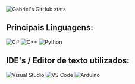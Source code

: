 ![Gabriel's GitHub stats](https://github-readme-stats.vercel.app/api?username=gmrques&show_icons=true&theme=great-gatsby)

<h2>Principais Linguagens:</h2>

![C#](https://img.shields.io/badge/c%23-000000.svg?style=for-the-badge&logo=c-sharp&logoColor=5C2D91)
![C++](https://img.shields.io/badge/c++-000000.svg?style=for-the-badge&logo=c%2B%2B&logoColor=0078D4)
![Python](https://img.shields.io/badge/Python-000000?style=for-the-badge&logo=python&logoColor=FFD43B)

<h2>IDE's / Editor de texto utilizados:</h2>

![Visual Studio](https://img.shields.io/badge/Visual_Studio-000000?style=for-the-badge&logo=visual%20studio&logoColor=5C2D91)
![VS Code](https://img.shields.io/badge/Visual_Studio_Code-000000?style=for-the-badge&logo=visual%20studio%20code&logoColor=0078D4)
![Arduino](https://img.shields.io/badge/Arduino_IDE-000000?style=for-the-badge&logo=arduino&logoColor=00979D)

<!--
**gbbgalvao/gbbgalvao** is a ✨ _special_ ✨ repository because its `README.md` (this file) appears on your GitHub profile.

Here are some ideas to get you started:

- 🔭 I’m currently working on ...
- 🌱 I’m currently learning ...
- 👯 I’m looking to collaborate on ...
- 🤔 I’m looking for help with ...
- 💬 Ask me about ...
- 📫 How to reach me: ...
- 😄 Pronouns: ...
- ⚡ Fun fact: ...
-->
